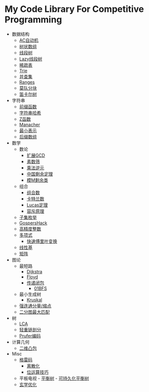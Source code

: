 # My Code Library For Competitive Programming
- 数据结构
	- [AC自动机](https://github.com/hhy3/cp-library/blob/master/include/hy/AC.hpp#L14-L99)
	- [树状数组](https://github.com/hhy3/cp-library/blob/master/include/hy/fenwick_tree.hpp#L10-L33)
	- [线段树](https://github.com/hhy3/cp-library/blob/master/include/hy/segtree.hpp#L10-L47)
	- [Lazy线段树](https://github.com/hhy3/cp-library/blob/master/include/hy/segtree.hpp#L50-L131)
	- [稀疏表](https://github.com/hhy3/cp-library/blob/master/include/hy/sparse_table.hpp#L6-L29)
	- [Trie](https://github.com/hhy3/cp-library/blob/master/include/hy/trie.hpp#L11-L114)
	- [并查集](https://github.com/hhy3/cp-library/blob/master/include/hy/union_find.hpp#L10-L33)
	- [Ranges](https://github.com/hhy3/cp-library/blob/master/include/hy/Ranges.hpp#L9-L27)
  - [莫队分块](https://github.com/hhy3/cp-library/blob/master/include/hy/Mo.hpp#L12-L43)
  - [笛卡尔树](https://github.com/hhy3/cp-library/blob/master/include/hy/CartesianTree.hpp#L9-L23)
- 字符串
	- [前缀函数](https://github.com/hhy3/cp-library/blob/master/include/hy/string.hpp#L13-L31)
	- [字符串哈希](https://github.com/hhy3/cp-library/blob/master/include/hy/string.hpp#L24-L33)
	- [Z函数](https://github.com/hhy3/cp-library/blob/master/include/hy/string.hpp#L36-L45)
	- [Manacher](https://github.com/hhy3/cp-library/blob/master/include/hy/string.hpp#L48-L61)
	- [最小表示](https://github.com/hhy3/cp-library/blob/master/include/hy/string.hpp#L64-L77)
  - [后缀数组](https://github.com/hhy3/cp-library/blob/master/include/hy/string.hpp#L80-L96)
- 数学
	- 数论
		- [扩展GCD](https://github.com/hhy3/cp-library/blob/master/include/hy/math.hpp#L122-L130)
		- [素数筛](https://github.com/hhy3/cp-library/blob/master/include/hy/math.hpp#L20)
		- [乘法逆元](https://github.com/hhy3/cp-library/blob/master/include/hy/math.hpp#L46)
		- [中国剩余定理](https://github.com/hhy3/cp-library/blob/master/include/hy/math.hpp#L102)
		- [模M剩余类](https://github.com/hhy3/cp-library/blob/master/include/hy/modint.hpp#L15)
	- 组合
		- [组合数](https://github.com/hhy3/cp-library/blob/master/include/hy/math.hpp#L92-L100)
		- [卡特兰数](https://github.com/hhy3/cp-library/blob/master/include/hy/math.hpp#L102-L108)
		- [Lucas定理](https://github.com/hhy3/cp-library/blob/master/include/hy/math.hpp#L32-L47)
		- [容斥原理](https://github.com/hhy3/cp-library/blob/master/include/hy/math.hpp#L110-L119)
	- [子集枚举](https://github.com/hhy3/cp-library/blob/master/include/hy/math.hpp#L130)
	- [GospersHack](https://github.com/hhy3/cp-library/blob/master/include/hy/math.hpp#L139)
	- [高精度整数](https://github.com/hhy3/cp-library/blob/master/include/hy/bigint.hpp#L20)
	- [多项式](https://github.com/hhy3/cp-library/blob/master/include/hy/poly.hpp)
		- [快速傅里叶变换](https://github.com/hhy3/cp-library/blob/master/include/hy/poly.hpp#L44-L75)
	- [线性基](https://github.com/hhy3/cp-library/blob/master/include/hy/linear_bases.hpp#L20)
	- [矩阵](https://github.com/hhy3/cp-library/blob/master/include/hy/matrix.hpp#L19)
- 图论
	- 最短路
		- [Dijkstra](https://github.com/hhy3/cp-library/blob/master/include/hy/shortest_path.hpp#L18-L37)
		- [Floyd](https://github.com/hhy3/cp-library/blob/master/include/hy/shortest_path.hpp#L39-L43)
      - [传递闭包](https://github.com/hhy3/cp-library/blob/master/include/hy/transitive_closure.hpp#L8-L18)
		- [01BFS](https://github.com/hhy3/cp-library/blob/master/include/hy/shortest_path.hpp#L46-L62)
	- 最小生成树
		- [Kruskal](https://github.com/hhy3/cp-library/blob/master/include/hy/MST.hpp#L16-L26)
  - [强连通分量/缩点](https://github.com/hhy3/cp-library/blob/master/include/hy/SCC.hpp#L9)
  - [二分图最大匹配](https://github.com/hhy3/cp-library/blob/master/include/hy/hungarian.hpp#L22)
- 树
	- [LCA](https://github.com/hhy3/cp-library/blob/master/include/hy/tree_algos.hpp#L24)
	- [轻重链剖分](https://github.com/hhy3/cp-library/blob/master/include/hy/tree_algos.hpp#L91)
	- [Prufer编码](https://github.com/hhy3/cp-library/blob/master/include/hy/tree_algos.hpp#L156)
- 计算几何
	- [二维凸包](https://github.com/hhy3/cp-library/blob/master/include/hy/geometry.hpp#L131)
- Misc
  - [格雷码](https://github.com/hhy3/cp-library/blob/master/include/hy/misc.hpp#L8-L17)
	- [离散化](https://github.com/hhy3/cp-library/blob/master/include/hy/discretizer.hpp#L11-L20)
	- [位运算技巧](https://github.com/hhy3/cp-library/blob/master/include/hy/bit_hacks.hpp)
  - 平板电视
		- [平衡树](https://github.com/hhy3/cp-library/blob/master/include/hy/pbds.cc#L7)
		- [可持久化平衡树](https://github.com/hhy3/cp-library/blob/master/include/hy/pbds.cc#L24-L25)
  - [玄学优化](https://github.com/hhy3/cp-library/blob/master/include/hy/prep.hpp)
